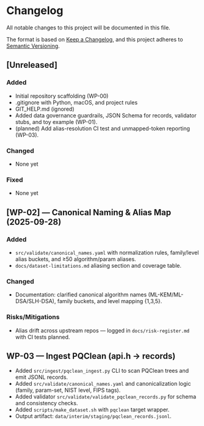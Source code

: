 # Changelog
All notable changes to this project will be documented in this file.

The format is based on [Keep a Changelog](https://keepachangelog.com/en/1.1.0/),
and this project adheres to [Semantic Versioning](https://semver.org/spec/v2.0.0.html).

## [Unreleased]
### Added
- Initial repository scaffolding (WP-00)
- .gitignore with Python, macOS, and project rules
- GIT_HELP.md (ignored)
- Added data governance guardrails, JSON Schema for records, validator stubs, and toy example (WP-01).
- (planned) Add alias-resolution CI test and unmapped-token reporting (WP-03).


### Changed
- None yet

### Fixed
- None yet

## [WP-02] — Canonical Naming & Alias Map (2025-09-28)
### Added
- `src/validate/canonical_names.yaml` with normalization rules, family/level alias buckets, and ≥50 algorithm/param aliases.
- `docs/dataset-limitations.md` aliasing section and coverage table.

### Changed
- Documentation: clarified canonical algorithm names (ML-KEM/ML-DSA/SLH-DSA), family buckets, and level mapping {1,3,5}.

### Risks/Mitigations
- Alias drift across upstream repos — logged in `docs/risk-register.md` with CI tests planned.

## WP-03 — Ingest PQClean (api.h → records)
- Added `src/ingest/pqclean_ingest.py` CLI to scan PQClean trees and emit JSONL records.
- Added `src/validate/canonical_names.yaml` and canonicalization logic (family, param-set, NIST level, FIPS tags).
- Added validator `src/validate/validate_pqclean_records.py` for schema and consistency checks.
- Added `scripts/make_dataset.sh` with `pqclean` target wrapper.
- Output artifact: `data/interim/staging/pqclean_records.jsonl`.